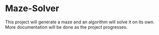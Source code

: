 # Maze-Solver
This project will generate a maze and an algorithm will solve it on its own.
More documentation will be done as the project progresses.

